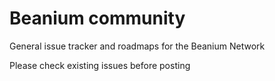 # Beanium community
 General issue tracker and roadmaps for the Beanium Network

Please check existing issues before posting
